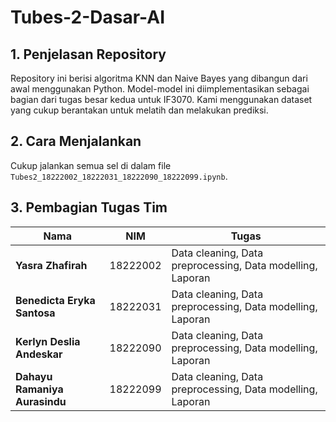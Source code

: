 # Tubes-2-Dasar-AI
## 1. Penjelasan Repository

Repository ini berisi algoritma KNN dan Naive Bayes yang dibangun dari awal menggunakan Python. Model-model ini diimplementasikan sebagai bagian dari tugas besar kedua untuk IF3070. Kami menggunakan dataset yang cukup berantakan untuk melatih dan melakukan prediksi.

## 2. Cara Menjalankan

Cukup jalankan semua sel di dalam file `Tubes2_18222002_18222031_18222090_18222099.ipynb`.


## 3. Pembagian Tugas Tim
| Nama                              | NIM        | Tugas                                                                 |
|-----------------------------------|------------|-----------------------------------------------------------------------|
| **Yasra Zhafirah**       | 18222002   | Data cleaning, Data preprocessing, Data modelling, Laporan               |
| **Benedicta Eryka Santosa**        | 18222031   | Data cleaning, Data preprocessing, Data modelling, Laporan|
| **Kerlyn Deslia Andeskar**            | 18222090   | Data cleaning, Data preprocessing, Data modelling, Laporan|
| **Dahayu Ramaniya Aurasindu**               | 18222099   | Data cleaning, Data preprocessing, Data modelling, Laporan|

